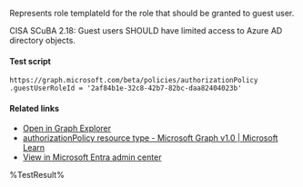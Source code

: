 Represents role templateId for the role that should be granted to guest user.

CISA SCuBA 2.18: Guest users SHOULD have limited access to Azure AD directory objects.

#### Test script
```
https://graph.microsoft.com/beta/policies/authorizationPolicy
.guestUserRoleId = '2af84b1e-32c8-42b7-82bc-daa82404023b'
```

#### Related links

- [Open in Graph Explorer](https://developer.microsoft.com/en-us/graph/graph-explorer?request=policies/authorizationPolicy&method=GET&version=beta&GraphUrl=https://graph.microsoft.com)
- [authorizationPolicy resource type - Microsoft Graph v1.0 | Microsoft Learn](https://learn.microsoft.com/en-us/graph/api/resources/authorizationpolicy)
- [View in Microsoft Entra admin center](https://portal.azure.com/#view/Microsoft_AAD_IAM/AllowlistPolicyBlade)

<!--- Results --->
%TestResult%
